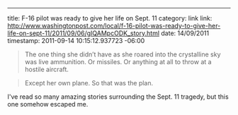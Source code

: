 --- 
title: F-16 pilot was ready to give her life on Sept. 11
category: link
link: http://www.washingtonpost.com/local/f-16-pilot-was-ready-to-give-her-life-on-sept-11/2011/09/06/gIQAMpcODK_story.html
date: 14/09/2011
timestamp: 2011-09-14 10:15:12.937723 -06:00

> The one thing she didn’t have as she roared into the crystalline sky was live ammunition. Or missiles. Or anything at all to throw at a hostile aircraft.

> Except her own plane. So that was the plan.

I've read so many amazing stories surrounding the Sept. 11 tragedy, but this one somehow escaped me.

